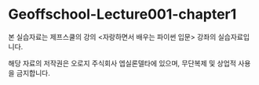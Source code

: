 # Geoffschool-Lecture001-chapter1

본 실습자료는 제프스쿨의 강의 <자랑하면서 배우는 파이썬 입문> 강좌의 실습자료입니다. 

해당 자료의 저작권은 오로지 주식회사 엡실론델타에 있으며, 무단복제 및 상업적 사용을 금지합니다.
